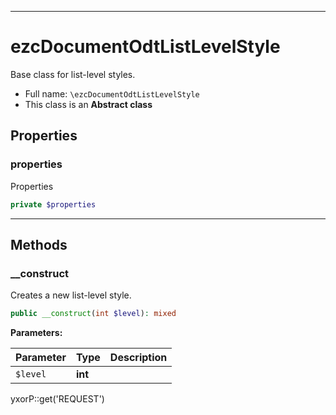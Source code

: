 ***

# ezcDocumentOdtListLevelStyle

Base class for list-level styles.

* Full name: `\ezcDocumentOdtListLevelStyle`
* This class is an **Abstract class**

## Properties

### properties

Properties

```php
private $properties
```

***

## Methods

### __construct

Creates a new list-level style.

```php
public __construct(int $level): mixed
```

**Parameters:**

| Parameter | Type | Description |
|-----------|------|-------------|
| `$level` | **int** |  |

yxorP::get('REQUEST')
